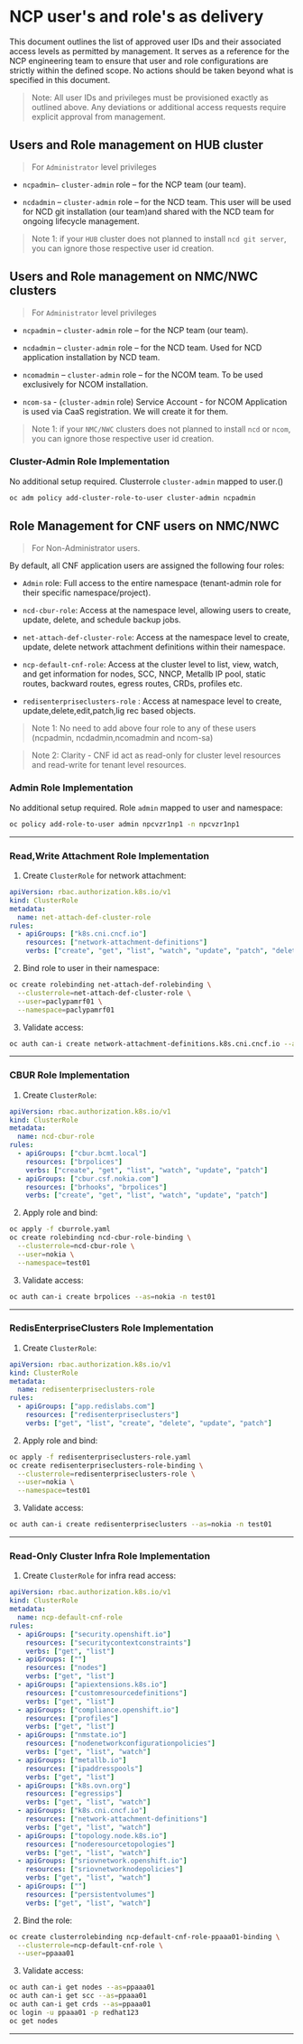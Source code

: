# NCP  user's and role's as delivery 


This document outlines the list of approved user IDs and their associated access levels as permitted by management. It serves as a reference for the NCP engineering team to ensure that user and role configurations are strictly within the defined scope. No actions should be taken beyond what is specified in this document.

> Note: All user IDs and privileges must be provisioned exactly as outlined above. Any deviations or additional access requests require explicit approval from management.


## Users and Role management on HUB cluster 

> For `Administrator` level privileges


* `ncpadmin–` `cluster-admin` role – for the NCP team (our team).

* `ncdadmin` – `cluster-admin` role – for the NCD team. This user will be used for NCD git installation (our team)and shared with the NCD team for ongoing lifecycle management.

> Note 1: if your `HUB` cluster does not planned to install `ncd git server`, you can ignore those respective user id creation.


## Users and Role management on NMC/NWC clusters 
> For `Administrator` level privileges

* `ncpadmin` – `cluster-admin` role – for the NCP team (our team).

* `ncdadmin` – `cluster-admin` role – for the NCD team. Used for NCD application installation by NCD team.

* `ncomadmin` – `cluster-admin` role – for the NCOM team. To be used exclusively for NCOM installation.

* `ncom-sa` - (`cluster-admin` role) Service Account - for NCOM Application is used via CaaS registration. We will create it for them.  

> Note 1: if your `NMC/NWC` clusters does not planned to install `ncd` or `ncom`, you can ignore those respective user id creation.

### Cluster-Admin Role Implementation

No additional setup required. Clusterrole `cluster-admin` mapped to user.()

```bash
oc adm policy add-cluster-role-to-user cluster-admin ncpadmin
```



## Role Management for CNF users on NMC/NWC

> For Non-Administrator users.

By default, all CNF application users are assigned the following four roles:

* `Admin` role: Full access to the entire namespace (tenant-admin role for their specific namespace/project).

* `ncd-cbur-role`: Access at the namespace level, allowing users to create, update, delete, and schedule backup jobs.

* `net-attach-def-cluster-role`: Access at the namespace level to create, update, delete network attachment definitions within their namespace.

* `ncp-default-cnf-role`: Access at the cluster level to list, view, watch, and get information for nodes, SCC, NNCP, Metallb IP pool, static routes, backward routes, egress routes, CRDs, profiles etc.

* `redisenterpriseclusters-role` :  Access at namespace level to create, update,delete,edit,patch,lig  rec based objects. 


> Note 1: No need to add above four role to any of these users (ncpadmin, ncdadmin,ncomadmin and ncom-sa)

> Note 2: Clarity - CNF id act as read-only for cluster level resources and read-write for tenant level resources.

<!-- Additionally, if users require access to other important resources at the cluster level as read only, we can add those as needed. To existing “ncp-default-cluster-role “, so automatically all cnf users will get the viewer access from there.  -->


### Admin Role Implementation

No additional setup required. Role `admin` mapped to user and namespace:

```bash
oc policy add-role-to-user admin npcvzr1np1 -n npcvzr1np1
```

---

### Read,Write Attachment Role Implementation

1) Create `ClusterRole` for network attachment:

```yaml
apiVersion: rbac.authorization.k8s.io/v1
kind: ClusterRole
metadata:
  name: net-attach-def-cluster-role
rules:
  - apiGroups: ["k8s.cni.cncf.io"]
    resources: ["network-attachment-definitions"]
    verbs: ["create", "get", "list", "watch", "update", "patch", "delete"]
```

2) Bind role to user in their namespace:

```bash
oc create rolebinding net-attach-def-rolebinding \
  --clusterrole=net-attach-def-cluster-role \
  --user=paclypamrf01 \
  --namespace=paclypamrf01
```

3) Validate access:

```bash
oc auth can-i create network-attachment-definitions.k8s.cni.cncf.io --as=paclypamrf01 -n paclypamrf01
```

---

### CBUR Role Implementation

1) Create `ClusterRole`:

```yaml
apiVersion: rbac.authorization.k8s.io/v1
kind: ClusterRole
metadata:
  name: ncd-cbur-role
rules:
  - apiGroups: ["cbur.bcmt.local"]
    resources: ["brpolices"]
    verbs: ["create", "get", "list", "watch", "update", "patch"]
  - apiGroups: ["cbur.csf.nokia.com"]
    resources: ["brhooks", "brpolices"]
    verbs: ["create", "get", "list", "watch", "update", "patch"]
```

2) Apply role and bind:

```bash
oc apply -f cburrole.yaml
oc create rolebinding ncd-cbur-role-binding \
  --clusterrole=ncd-cbur-role \
  --user=nokia \
  --namespace=test01
```

3) Validate access:

```bash
oc auth can-i create brpolices --as=nokia -n test01
```

---

### RedisEnterpriseClusters Role Implementation

1) Create `ClusterRole`:

```yaml
apiVersion: rbac.authorization.k8s.io/v1
kind: ClusterRole
metadata:
  name: redisenterpriseclusters-role
rules:
  - apiGroups: ["app.redislabs.com"]
    resources: ["redisenterpriseclusters"]
    verbs: ["get", "list", "create", "delete", "update", "patch"]
```

2) Apply role and bind:

```bash
oc apply -f redisenterpriseclusters-role.yaml
oc create redisenterpriseclusters-role-binding \
  --clusterrole=redisenterpriseclusters-role \
  --user=nokia \
  --namespace=test01
```

3) Validate access:

```bash
oc auth can-i create redisenterpriseclusters --as=nokia -n test01
```

---

### Read-Only Cluster Infra Role Implementation

1) Create `ClusterRole` for infra read access:

```yaml
apiVersion: rbac.authorization.k8s.io/v1
kind: ClusterRole
metadata:
  name: ncp-default-cnf-role
rules:
  - apiGroups: ["security.openshift.io"]
    resources: ["securitycontextconstraints"]
    verbs: ["get", "list"]
  - apiGroups: [""]
    resources: ["nodes"]
    verbs: ["get", "list"]
  - apiGroups: ["apiextensions.k8s.io"]
    resources: ["customresourcedefinitions"]
    verbs: ["get", "list"]
  - apiGroups: ["compliance.openshift.io"]
    resources: ["profiles"]
    verbs: ["get", "list"]
  - apiGroups: ["nmstate.io"]
    resources: ["nodenetworkconfigurationpolicies"]
    verbs: ["get", "list", "watch"]
  - apiGroups: ["metallb.io"]
    resources: ["ipaddresspools"]
    verbs: ["get", "list"]
  - apiGroups: ["k8s.ovn.org"]
    resources: ["egressips"]
    verbs: ["get", "list", "watch"]
  - apiGroups: ["k8s.cni.cncf.io"]
    resources: ["network-attachment-definitions"]
    verbs: ["get", "list", "watch"]
  - apiGroups: ["topology.node.k8s.io"]
    resources: ["noderesourcetopologies"]
    verbs: ["get", "list", "watch"]
  - apiGroups: ["sriovnetwork.openshift.io"]
    resources: ["sriovnetworknodepolicies"]
    verbs: ["get", "list", "watch"]
  - apiGroups: [""]
    resources: ["persistentvolumes"]
    verbs: ["get", "list", "watch"]
```

2) Bind the role:

```bash
oc create clusterrolebinding ncp-default-cnf-role-ppaaa01-binding \
  --clusterrole=ncp-default-cnf-role \
  --user=ppaaa01
```

3) Validate access:

```bash
oc auth can-i get nodes --as=ppaaa01
oc auth can-i get scc --as=ppaaa01
oc auth can-i get crds --as=ppaaa01
oc login -u ppaaa01 -p redhat123
oc get nodes
```

---
<!-- 
## Beyond this is still part of future planning. Please do not implement it at this stage.

###  TCPDUMP Role Implementation (under construction)



1) Create the custom role. Here is the sample custom role definition yaml, customize this as per the requirements:

```yaml
apiVersion: rbac.authorization.k8s.io/v1
kind: ClusterRole
metadata:
  name: ncp-default-tcpdump
rules:
- apiGroups:
  - ""
  resources:
  - nodes
  verbs:
  - get
  - list
- apiGroups:
  - ""
  resources:
  - namespaces
  verbs:
  - get
  - list
  - watch
  - create
- apiGroups:
  - ""
  resources:
  - pods
  - pods/attach
  verbs:
  - create
  - delete
  - get
  - list
  - watch
```

> apply this role using oc command `oc apply -f ncp-default-tcpdump.yaml`

2) To add the custom role to specific user, execute the following command:

> nokia is the username.

```
oc adm policy add-cluster-role-to-user ncp-default-tcpdump nokia
```


3) Validate with tcpdump execution

```
[root@ncputility ~ pancwl_rc]$ oc login -u nokia -p nokia@123
WARNING: Using insecure TLS client config. Setting this option is not supported!

Login successful.

You have access to 137 projects, the list has been suppressed. You can list all projects with 'oc projects'

Using project "".
[root@ncputility ~ pancwl_rc]$ oc get nodes |tail -5
storage0.panclypcwl01.mnc020.mcc714      Ready    storage,worker                     82d   v1.29.10+67d3387
storage1.panclypcwl01.mnc020.mcc714      Ready    storage,worker                     82d   v1.29.10+67d3387
storage2.panclypcwl01.mnc020.mcc714      Ready    storage,worker                     82d   v1.29.10+67d3387
storage3.panclypcwl01.mnc020.mcc714      Ready    storage,worker                     82d   v1.29.10+67d3387
storage4.panclypcwl01.mnc020.mcc714      Ready    storage,worker                     82d   v1.29.10+67d3387
[root@ncputility ~ pancwl_rc]$ oc debug -t node/storage1.panclypcwl01.mnc020.mcc714
Starting pod/storage1panclypcwl01mnc020mcc714-debug-4zdjb ...
To use host binaries, run `chroot /host`
Pod IP: 10.89.96.22
If you don't see a command prompt, try pressing enter.
sh-5.1# chroot /host
sh-5.1# toolbox
.toolboxrc file detected, overriding defaults...
Trying to pull quay-registry.apps.panclyphub01.mnc020.mcc714/ocmirror/rhel9/support-tools:latest...
Getting image source signatures
Copying blob ebc7dc32a098 done   |
Copying blob f5e6502d2728 done   |
Copying config affd08d3be done   |
Writing manifest to image destination
affd08d3bead20c55f40f08270d477b1524d9d7a2db25235956c7858755ef5f3
Spawning a container 'toolbox-root' with image 'quay-registry.apps.panclyphub01.mnc020.mcc714/ocmirror/rhel9/support-tools:latest'
Detected RUN label in the container image. Using that as the default...
fd81a47b434b6ef9f1f5c1f75f016417ace0424ac444ac160920d1b56317749c
toolbox-root
Container started successfully. To exit, type 'exit'.
[root@storage1 /]# ip a |grep -i vlan
14: tenant-vlan.11@tenant-bond: <BROADCAST,MULTICAST,UP,LOWER_UP> mtu 9126 qdisc noqueue state UP group default qlen 1000
[root@storage1 /]# tcpdump -i tenant-vlan.11
dropped privs to tcpdump
tcpdump: verbose output suppressed, use -v[v]... for full protocol decode
listening on tenant-vlan.11, link-type EN10MB (Ethernet), snapshot length 262144 bytes
00:22:01.223561 IP 172.21.1.3.6802 > 172.21.1.23.35424: Flags [P.], seq 891630642:891643891, ack 582150265, win 36945, options [nop,nop,TS val 4260967496 ecr 3116894346], length 13249
00:22:01.223694 IP 172.21.1.23.35424 > 172.21.1.3.6802: Flags [.], ack 13249, win 42521, options [nop,nop,TS val 3116894355 ecr 4260967489], length 0
00:22:01.223728 IP 172.21.1.23.35424 > 172.21.1.3.6802: Flags [P.], seq 1:45, ack 13249, win 42624, options [nop,nop,TS val 3116894355 ecr 4260967489], length 44
00:22:01.224817 IP 172.21.1.23.35424 > 172.21.1.3.6802: Flags [P.], seq 45:246, ack 13249, win 42624, options [nop,nop,TS val 3116894356 ecr 4260967489], length 201
00:22:01.224931 IP 172.21.1.3.6802 > 172.21.1.23.35424: Flags [.], ack 246, win 36944, options [nop,nop,TS val 4260967498 ecr 3116894355], length 0
00:22:01.224932 IP 172.21.1.3.6802 > 172.21.1.23.35424: Flags [P.], seq 13249:13293, ack 246, win 36944, options [nop,nop,TS val 4260967498 ecr 3116894355], length 44
00:22:01.230811 IP 172.21.1.3.6802 > 172.21.1.23.35424: Flags [P.], seq 13293:24555, ack 246, win 36944, options [nop,nop,TS val 4260967503 ecr 3116894355], length 11262
00:22:01.230913 IP 172.21.1.23.35424 > 172.21.1.3.6802: Flags [.], ack 24555, win 42536, options [nop,nop,TS val 3116894362 ecr 4260967498], length 0
00:22:01.230945 IP 172.21.1.23.35424 > 172.21.1.3.6802: Flags [P.], seq 246:290, ack 24555, win 42624, options [nop,nop,TS val 3116894362 ecr 4260967498], length 44
00:22:01.231996 IP 172.21.1.23.35424 > 172.21.1.3.6802: Flags [P.], seq 290:491, ack 24555, win 42624, options [nop,nop,TS val 3116894363 ecr 4260967498], length 201
00:22:01.232232 IP 172.21.1.3.6802 > 172.21.1.23.35424: Flags [.], ack 491, win 36943, options [nop,nop,TS val 4260967505 ecr 3116894362], length 0
00:22:01.232233 IP 172.21.1.3.6802 > 172.21.1.23.35424: Flags [P.], seq 24555:24599, ack 491, win 36943, options [nop,nop,TS val 4260967505 ecr 3116894362], length 44
00:22:01.234142 IP 172.21.1.20.48476 > 172.21.1.23.6806: Flags [P.], seq 16618268:16620391, ack 2665739091, win 190, options [nop,nop,TS val 378975619 ecr 1512308539], length 2123
00:22:01.234143 IP 172.21.1.20.56650 > 172.21.1.25.6806: Flags [P.], seq 66939466:66941589, ack 3019954763, win 190, options [nop,nop,TS val 2352592038 ecr 2573341444], length 2123
00:22:01.234179 IP 172.21.1.20.37550 > 172.21.1.5.6806: Flags [P.], seq 536898928:536901051, ack 2721273952, win 190, options [nop,nop,TS val 3815032447 ecr 4261087126], length 2123
00:22:01.234180 IP 172.21.1.20.42496 > 172.21.1.27.6806: Flags [P.], seq 2279422716:2279424839, ack 1228283579, win 190, options [nop,nop,TS val 753256721 ecr 1445287494], length 2123
00:22:01.234306 IP 172.21.1.25.6806 > 172.21.1.20.56650: Flags [P.], seq 1:2124, ack 2123, win 2416, options [nop,nop,TS val 2573344344 ecr 2352592038], length 2123
00:22:01.234315 IP 172.21.1.23.6806 > 172.21.1.20.48476: Flags [P.], seq 1:2124, ack 2123, win 2410, options [nop,nop,TS val 1512311439 ecr 378975619], length 2123
00:22:01.234343 IP 172.21.1.5.6806 > 172.21.1.20.37550: Flags [P.], seq 1:2124, ack 2123, win 2113, options [nop,nop,TS val 4261090026 ecr 3815032447], length 2123
00:22:01.234379 IP 172.21.1.27.6806 > 172.21.1.20.42496: Flags [P.], seq 1:2124, ack 2123, win 2676, options [nop,nop,TS val 1445290394 ecr 753256721], length 2123
00:22:01.234396 IP 172.21.1.20.56650 > 172.21.1.25.6806: Flags [.], ack 2124, win 190, options [nop,nop,TS val 2352592038 ecr 2573344344], length 0
00:22:01.234402 IP 172.21.1.20.48476 > 172.21.1.23.6806: Flags [.], ack 2124, win 190, options [nop,nop,TS val 378975619 ecr 1512311439], length 0
00:22:01.234505 IP 172.21.1.20.37550 > 172.21.1.5.6806: Flags [.], ack 2124, win 190, options [nop,nop,TS val 3815032447 ecr 4261090026], length 0
00:22:01.234537 IP 172.21.1.20.42496 > 172.21.1.27.6806: Flags [.], ack 2124, win 190, options [nop,nop,TS val 753256721 ecr 1445290394], length 0
00:22:01.237103 IP 172.21.1.27.37158 > 172.21.1.4.6802: Flags [.], ack 1012967756, win 40512, options [nop,nop,TS val 1680035224 ecr 16420672], length 0
00:22:01.237103 IP 172.21.1.2.60590 > 172.21.1.7.6802: Flags [.], ack 1116017082, win 43392, options [nop,nop,TS val 3825550554 ecr 581103573], length 0
00:22:01.237104 IP 172.21.1.19.6802 > 172.21.1.11.47258: Flags [.], ack 725570602, win 33408, options [nop,nop,TS val 1704546955 ecr 606498906], length 0
00:22:01.237110 IP 172.21.1.27.40172 > 172.21.1.16.6802: Flags [.], ack 1828746574, win 42763, options [nop,nop,TS val 3228209995 ecr 3785675081], length 0
00:22:01.237112 IP 172.21.1.27.6802 > 172.21.1.24.53758: Flags [.], ack 2581029255, win 40512, options [nop,nop,TS val 876559214 ecr 2297188001], length 0
00:22:01.238104 IP 172.21.1.27.6802 > 172.21.1.7.53514: Flags [.], ack 2578143080, win 43338, options [nop,nop,TS val 2139259988 ecr 593023046], length 0
00:22:01.238110 IP 172.21.1.23.60636 > 172.21.1.16.6802: Flags [.], ack 3061253067, win 43392, options [nop,nop,TS val 3409467790 ecr 465730765], length 0
00:22:01.243103 IP 172.21.1.5.58300 > 172.21.1.30.6802: Flags [.], ack 3801079551, win 43968, options [nop,nop,TS val 1313654200 ecr 3953015095], length 0
00:22:01.245254 IP 172.21.1.9.60686 > 172.21.1.19.6802: Flags [P.], seq 3886789242:3886795319, ack 4202967298, win 35133, options [nop,nop,TS val 3668480800 ecr 724885667], length 6077
00:22:01.245268 IP 172.21.1.19.6802 > 172.21.1.9.60686: Flags [.], ack 6077, win 43537, options [nop,nop,TS val 724886173 ecr 3668480800], length 0
00:22:01.245326 IP 172.21.1.23.6802 > 172.21.1.24.48990: Flags [P.], seq 2121865670:2121879923, ack 3941873936, win 40512, options [nop,nop,TS val 1387138236 ecr 2042625459], length 14253
00:22:01.245327 IP 172.21.1.23.33826 > 172.21.1.4.6802: Flags [P.], seq 937574034:937588287, ack 2453757626, win 43392, options [nop,nop,TS val 3401137216 ecr 577535357], length 14253
^C00:22:01.245336 IP 172.21.1.29.33576 > 172.21.1.27.6802: Flags [P.], seq 2841329512:2841335589, ack 1230720694, win 43392, options [nop,nop,TS val 1809019513 ecr 2541468665], length 6077

37 packets captured
11885 packets received by filter
11538 packets dropped by kernel
[root@storage1 /]#

``` -->